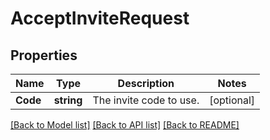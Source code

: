 # AcceptInviteRequest

## Properties

Name | Type | Description | Notes
------------ | ------------- | ------------- | -------------
**Code** | **string** | The invite code to use. | [optional] 

[[Back to Model list]](../README.md#documentation-for-models) [[Back to API list]](../README.md#documentation-for-api-endpoints) [[Back to README]](../README.md)


